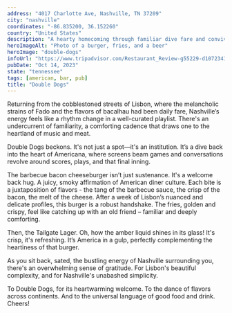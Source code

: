 ```yaml
---
address: "4017 Charlotte Ave, Nashville, TN 37209"
city: "nashville"
coordinates: "-86.835200, 36.152260"
country: "United States"
description: "A hearty homecoming through familiar dive fare and convivial revelry"
heroImageAlt: "Photo of a burger, fries, and a beer"
heroImage: "double-dogs"
infoUrl: "https://www.tripadvisor.com/Restaurant_Review-g55229-d10723418-Reviews-Double_Dogs_Restaurant-Nashville_Davidson_County_Tennessee.html"
pubDate: "Oct 14, 2023"
state: "tennessee"
tags: [american, bar, pub]
title: "Double Dogs"
---
```


Returning from the cobblestoned streets of Lisbon, where the melancholic strains of Fado and the flavors of bacalhau had been daily fare, Nashville’s energy feels like a rhythm change in a well-curated playlist. There's an undercurrent of familiarity, a comforting cadence that draws one to the heartland of music and meat.

Double Dogs beckons. It's not just a spot—it's an institution. It’s a dive back into the heart of Americana, where screens beam games and conversations revolve around scores, plays, and that final inning.

The barbecue bacon cheeseburger isn’t just sustenance. It's a welcome back hug. A juicy, smoky affirmation of American diner culture. Each bite is a juxtaposition of flavors - the tang of the barbecue sauce, the crisp of the bacon, the melt of the cheese. After a week of Lisbon’s nuanced and delicate profiles, this burger is a robust handshake. The fries, golden and crispy, feel like catching up with an old friend – familiar and deeply comforting.

Then, the Tailgate Lager. Oh, how the amber liquid shines in its glass! It's crisp, it's refreshing. It’s America in a gulp, perfectly complementing the heartiness of that burger.

As you sit back, sated, the bustling energy of Nashville surrounding you, there's an overwhelming sense of gratitude. For Lisbon's beautiful complexity, and for Nashville's unabashed simplicity.

To Double Dogs, for its heartwarming welcome. To the dance of flavors across continents. And to the universal language of good food and drink. Cheers!

